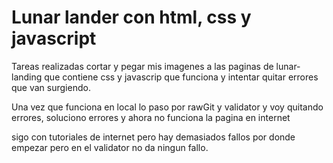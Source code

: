 # Lunar lander con html, css y javascript

Tareas realizadas cortar y pegar mis imagenes a las paginas de lunar-landing que contiene css y javascrip que funciona y intentar quitar errores que van surgiendo.

Una vez que funciona en local lo paso por rawGit y validator y voy quitando errores, soluciono errores y ahora no funciona la pagina en internet

sigo con tutoriales de internet pero hay demasiados fallos por donde empezar pero en el validator no da ningun fallo.

